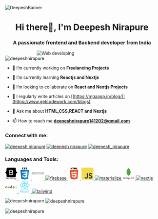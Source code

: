 ![DeepeshBanner](https://user-images.githubusercontent.com/102425389/161808130-7d87128c-2723-49b1-949d-db4f910e583f.png)
<h1 align="center">Hi there👋, I'm Deepesh Nirapure</h1>
<h3 align="center">A passionate frontend and Backend developer from India</h3>
<img align="right" alt="Web developing" width="400" src="https://www.ampron.eu/wp-content/uploads/2019/01/code-developer.gif">

<p align="left"> <img src="https://komarev.com/ghpvc/?username=deepeshnirapure&label=Profile%20views&color=0e75b6&style=flat" alt="deepeshnirapure" /> </p>

- 🔭 I’m currently working on **Freelancing Projects**

- 🌱 I’m currently learning **Reactjs and Nextjs**

- 👯 I’m looking to collaborate on **React and Nextjs Projects**

- 📝 I regularly write articles on [[https://mgaapp.in/blog/]](https://www.getcodework.com/blogs)

- 💬 Ask me about **HTML,CSS,REACT and Nextjs**

- 📫 How to reach me **deepeshnirapure141202@gmail.com**

<h3 align="left">Connect with me:</h3>
<p align="left">
<a href="https://linkedin.com/in/deepesh nirapure" target="blank"><img align="center" src="https://raw.githubusercontent.com/rahuldkjain/github-profile-readme-generator/master/src/images/icons/Social/linked-in-alt.svg" alt="deepesh nirapure" height="30" width="40" /></a>
<a href="https://fb.com/deepesh nirapure" target="blank"><img align="center" src="https://raw.githubusercontent.com/rahuldkjain/github-profile-readme-generator/master/src/images/icons/Social/facebook.svg" alt="deepesh nirapure" height="30" width="40" /></a>
<a href="https://instagram.com/deepesh_nirapure" target="blank"><img align="center" src="https://raw.githubusercontent.com/rahuldkjain/github-profile-readme-generator/master/src/images/icons/Social/instagram.svg" alt="deepesh_nirapure" height="30" width="40" /></a>
</p>

<h3 align="left">Languages and Tools:</h3>
<p align="left"> <a href="https://getbootstrap.com" target="_blank" rel="noreferrer"> <img src="https://raw.githubusercontent.com/devicons/devicon/master/icons/bootstrap/bootstrap-plain-wordmark.svg" alt="bootstrap" width="40" height="40"/> </a> <a href="https://www.w3schools.com/css/" target="_blank" rel="noreferrer"> <img src="https://raw.githubusercontent.com/devicons/devicon/master/icons/css3/css3-original-wordmark.svg" alt="css3" width="40" height="40"/> </a> <a href="https://expressjs.com" target="_blank" rel="noreferrer"> <img src="https://raw.githubusercontent.com/devicons/devicon/master/icons/express/express-original-wordmark.svg" alt="express" width="40" height="40"/> </a> <a href="https://firebase.google.com/" target="_blank" rel="noreferrer"> <img src="https://www.vectorlogo.zone/logos/firebase/firebase-icon.svg" alt="firebase" width="40" height="40"/> </a> <a href="https://www.w3.org/html/" target="_blank" rel="noreferrer"> <img src="https://raw.githubusercontent.com/devicons/devicon/master/icons/html5/html5-original-wordmark.svg" alt="html5" width="40" height="40"/> </a> <a href="https://developer.mozilla.org/en-US/docs/Web/JavaScript" target="_blank" rel="noreferrer"> <img src="https://raw.githubusercontent.com/devicons/devicon/master/icons/javascript/javascript-original.svg" alt="javascript" width="40" height="40"/> </a> <a href="https://materializecss.com/" target="_blank" rel="noreferrer"> <img src="https://raw.githubusercontent.com/prplx/svg-logos/5585531d45d294869c4eaab4d7cf2e9c167710a9/svg/materialize.svg" alt="materialize" width="40" height="40"/> </a> <a href="https://www.mongodb.com/" target="_blank" rel="noreferrer"> <img src="https://raw.githubusercontent.com/devicons/devicon/master/icons/mongodb/mongodb-original-wordmark.svg" alt="mongodb" width="40" height="40"/> </a> <a href="https://nextjs.org/" target="_blank" rel="noreferrer"> <img src="https://cdn.worldvectorlogo.com/logos/nextjs-2.svg" alt="nextjs" width="40" height="40"/> </a> <a href="https://nodejs.org" target="_blank" rel="noreferrer"> <img src="https://raw.githubusercontent.com/devicons/devicon/master/icons/nodejs/nodejs-original-wordmark.svg" alt="nodejs" width="40" height="40"/> </a> <a href="https://reactjs.org/" target="_blank" rel="noreferrer"> <img src="https://raw.githubusercontent.com/devicons/devicon/master/icons/react/react-original-wordmark.svg" alt="react" width="40" height="40"/> </a> <a href="https://tailwindcss.com/" target="_blank" rel="noreferrer"> <img src="https://www.vectorlogo.zone/logos/tailwindcss/tailwindcss-icon.svg" alt="tailwind" width="40" height="40"/> </a> </p>

<p><img align="left" src="https://github-readme-stats.vercel.app/api/top-langs?username=deepeshnirapure&show_icons=true&locale=en&layout=compact" alt="deepeshnirapure" /></p>

<p>&nbsp;<img align="center" src="https://github-readme-stats.vercel.app/api?username=deepeshnirapure&show_icons=true&locale=en" alt="deepeshnirapure" /></p>

<p><img align="center" src="https://github-readme-streak-stats.herokuapp.com/?user=deepeshnirapure&" alt="deepeshnirapure" /></p>
